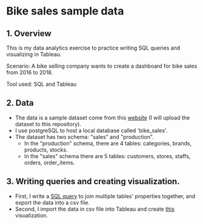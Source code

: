 # Bike sales sample data
## 1. Overview 

This is my data analytics exercise to practice writing SQL queries and visualizing in Tableau.

Scenario: A bike selling company wants to create a dashboard for bike sales from 2016 to 2018.

Tool used: SQL and Tableau

## 2. Data
* The data is a sample dataset come from this <a href="https://www.sqlservertutorial.net/load-sample-database/m">website</a> (I will upload the dataset to this repository).
* I use postgreSQL to host a local database called 'bike_sales'.
* The dataset has two schema: "sales" and "production".
  * In the "production" schema, there are 4 tables: categories, brands, products, stocks.
  * In the "sales" schema there are 5 tables: customers, stores, staffs, orders, order_items.

## 3. Writing queries and creating visualization.
* First, I write a <a href="https://github.com/Longnh-github/Bike-sales/blob/main/bike_sales_cleaned/bike_sales_cleaned.sql">SQL query</a> to join multiple tables' properties together, and export the data into a csv file.
* Second, I import the data in csv file into Tableau and create <a href="https://public.tableau.com/app/profile/long7032/viz/data_viz_exercise/ReportDashboard">this</a> visualization.
